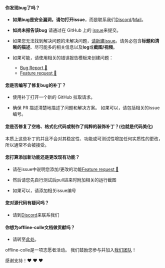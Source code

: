 ####  **你发现bug了吗？** 

* **如果bug是安全漏洞，请勿打开issue**，而是联系我们[Discord](https://discord.gg/YKqytuN7PQ)/[Mail](mailto:misaka10843@outlook.jp)。 

*  **如尚未报告该bug** 请通过在 GitHub 上的 [issue](https://github.com/offline-colle/kancolle-offline/issues)来提交。

* 如果您无法找到解决问题的未解决问题，[请新建issue](https://github.com/offline-colle/kancolle-offline/issues/new)。请务必包含**标题和清晰的描述**、尽可能多的相关信息以及**log**或**截图/视频**。 

* 如果可能，请使用相关的错误报告模板来创建问题： 
  * [Bug Report 🐛](https://github.com/offline-colle/kancolle-offline/issues/new?assignees=&labels=bug&template=bug-report.md&title=%F0%9F%90%9B%5BBUG%5D+) 
  * [Feature request 👑](https://github.com/offline-colle/kancolle-offline/issues/new?assignees=&labels=enhancement&template=feature-request.md&title=%F0%9F%91%91%5BEnhancement%5D+)

####  **您是否编写了修复bug的补丁？** 

* 使用补丁打开一个新的 GitHub 拉取请求。 

* 确保 PR 描述清楚地描述了问题和解决方案。 如果可以，请包括相关的issue编号。 

####  **您是否修复了空格、格式化代码或制作了纯粹的装饰补丁？(也就是代码美化)** 

本质上这些补丁的并且不会对其稳定性、功能或可测试性增加任何实质性的更改，所以通常不会被接受。

####  **您打算添加新功能还是更改现有功能？** 

* 请在issue中说明您添加/更改的功能[Feature request 👑](https://github.com/offline-colle/kancolle-offline/issues/new?assignees=&labels=enhancement&template=feature-request.md&title=%F0%9F%91%91%5BEnhancement%5D+) 

* 然后请您先自行测试后pull进来时附加相关的运行截图

* 如果可以，请添加相关issue编号

####  **您对源代码有疑问吗？** 

* 请到[Discord](https://discord.gg/YKqytuN7PQ)来联系我们

####  **你想为offline-colle文档做贡献吗？** 

* 请转至[此处](https://github.com/offline-colle/offline-colle-website)。 

offline-colle是一项志愿者活动。 我们鼓励您参与并加入[我们团队](https://colle.sakurakoyi.top/)！ 

感谢支持！:heart: :heart: :heart:
